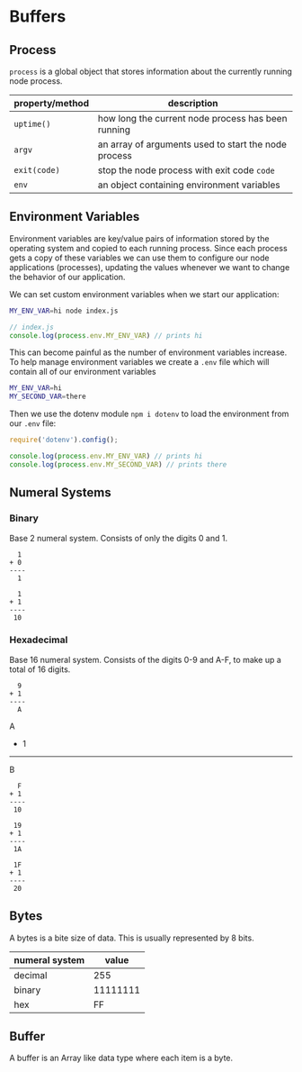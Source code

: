 # Buffers

## Process

`process` is a global object that stores information about the currently
running node process.

property/method | description
--------------- | -----------
`uptime()`      | how long the current node process has been running
`argv`          | an array of arguments used to start the node process
`exit(code)`    | stop the node process with exit code `code`
`env`           | an object containing environment variables

## Environment Variables

Environment variables are key/value pairs of information stored by the
operating system and copied to each running process. Since each process
gets a copy of these variables we can use them to configure our node
applications (processes), updating the values whenever we want to change
the behavior of our application.

We can set custom environment variables when we start our application:

```sh
MY_ENV_VAR=hi node index.js
```

```js
// index.js
console.log(process.env.MY_ENV_VAR) // prints hi
```

This can become painful as the number of environment variables increase.
To help manage environment variables we create a `.env` file which will
contain all of our environment variables

```sh
MY_ENV_VAR=hi
MY_SECOND_VAR=there
```

Then we use the dotenv module `npm i dotenv` to load the environment from
our `.env` file:

```js
require('dotenv').config();

console.log(process.env.MY_ENV_VAR) // prints hi
console.log(process.env.MY_SECOND_VAR) // prints there
```

## Numeral Systems

### Binary

Base 2 numeral system. Consists of only the digits 0 and 1.

```
  1
+ 0
----
  1
```

```
  1
+ 1
----
 10
```

### Hexadecimal

Base 16 numeral system. Consists of the digits 0-9 and A-F,
to make up a total of 16 digits.

```
  9
+ 1
----
  A

```
  A
+ 1
----
  B

```
  F
+ 1
----
 10
```

```
 19
+ 1
----
 1A
```

```
 1F
+ 1
----
 20
```

## Bytes

A bytes is a bite size of data. This is usually represented
by 8 bits.

numeral system | value
-------------- | -----
decimal        | 255
binary         | 11111111
hex            | FF

## Buffer

A buffer is an Array like data type where each item
is a byte.
